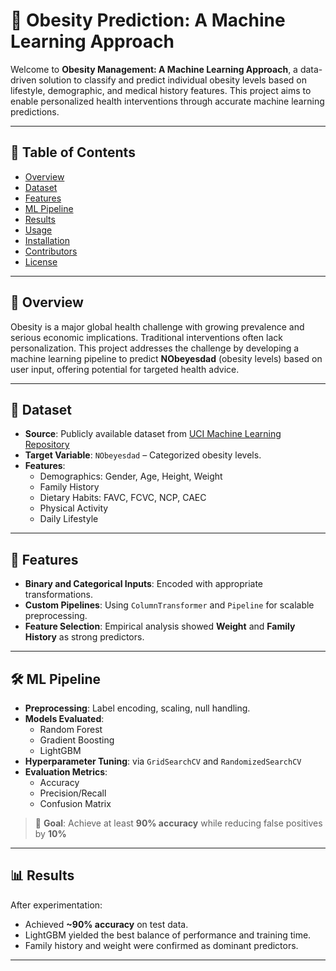 # 🧠 Obesity Prediction: A Machine Learning Approach

Welcome to **Obesity Management: A Machine Learning Approach**, a data-driven solution to classify and predict individual obesity levels based on lifestyle, demographic, and medical history features. This project aims to enable personalized health interventions through accurate machine learning predictions.

---

## 📌 Table of Contents

- [Overview](#overview)
- [Dataset](#dataset)
- [Features](#features)
- [ML Pipeline](#ml-pipeline)
- [Results](#results)
- [Usage](#usage)
- [Installation](#installation)
- [Contributors](#contributors)
- [License](#license)

---

## 📖 Overview

Obesity is a major global health challenge with growing prevalence and serious economic implications. Traditional interventions often lack personalization. This project addresses the challenge by developing a machine learning pipeline to predict **NObeyesdad** (obesity levels) based on user input, offering potential for targeted health advice.

---

## 📂 Dataset

- **Source**: Publicly available dataset from [UCI Machine Learning Repository](https://www.kaggle.com/datasets)
- **Target Variable**: `NObeyesdad` – Categorized obesity levels.
- **Features**:
  - Demographics: Gender, Age, Height, Weight
  - Family History
  - Dietary Habits: FAVC, FCVC, NCP, CAEC
  - Physical Activity
  - Daily Lifestyle

---

## 🎯 Features

- **Binary and Categorical Inputs**: Encoded with appropriate transformations.
- **Custom Pipelines**: Using `ColumnTransformer` and `Pipeline` for scalable preprocessing.
- **Feature Selection**: Empirical analysis showed **Weight** and **Family History** as strong predictors.

---

## 🛠️ ML Pipeline

- **Preprocessing**: Label encoding, scaling, null handling.
- **Models Evaluated**:
  - Random Forest
  - Gradient Boosting
  - LightGBM
- **Hyperparameter Tuning**: via `GridSearchCV` and `RandomizedSearchCV`
- **Evaluation Metrics**:
  - Accuracy
  - Precision/Recall
  - Confusion Matrix

> 🎯 **Goal**: Achieve at least **90% accuracy** while reducing false positives by **10%**

---

## 📊 Results

After experimentation:
- Achieved **~90% accuracy** on test data.
- LightGBM yielded the best balance of performance and training time.
- Family history and weight were confirmed as dominant predictors.

---


